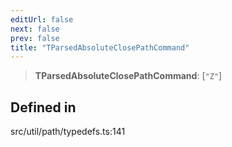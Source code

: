 ```yaml
---
editUrl: false
next: false
prev: false
title: "TParsedAbsoluteClosePathCommand"
---
```


> **TParsedAbsoluteClosePathCommand**: [`"Z"`]

## Defined in

src/util/path/typedefs.ts:141
